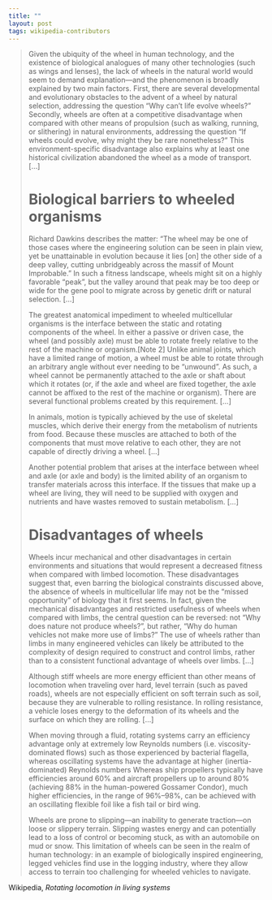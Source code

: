 ```yaml
---
title: ""
layout: post
tags: wikipedia-contributors
---
```


> Given the ubiquity of the wheel in human technology, and the existence of biological analogues of many other technologies (such as wings and lenses), the lack of wheels in the natural world would seem to demand explanation—and the phenomenon is broadly explained by two main factors. First, there are several developmental and evolutionary obstacles to the advent of a wheel by natural selection, addressing the question “Why can’t life evolve wheels?” Secondly, wheels are often at a competitive disadvantage when compared with other means of propulsion (such as walking, running, or slithering) in natural environments, addressing the question “If wheels could evolve, why might they be rare nonetheless?” This environment-specific disadvantage also explains why at least one historical civilization abandoned the wheel as a mode of transport. […]
> 
> # **Biological barriers to wheeled organisms**
> Richard Dawkins describes the matter: “The wheel may be one of those cases where the engineering solution can be seen in plain view, yet be unattainable in evolution because it lies [on] the other side of a deep valley, cutting unbridgeably across the massif of Mount Improbable.” In such a fitness landscape, wheels might sit on a highly favorable “peak”, but the valley around that peak may be too deep or wide for the gene pool to migrate across by genetic drift or natural selection. […]
> 
> The greatest anatomical impediment to wheeled multicellular organisms is the interface between the static and rotating components of the wheel. In either a passive or driven case, the wheel (and possibly axle) must be able to rotate freely relative to the rest of the machine or organism.[Note 2] Unlike animal joints, which have a limited range of motion, a wheel must be able to rotate through an arbitrary angle without ever needing to be “unwound”. As such, a wheel cannot be permanently attached to the axle or shaft about which it rotates (or, if the axle and wheel are fixed together, the axle cannot be affixed to the rest of the machine or organism). There are several functional problems created by this requirement. […]
> 
> In animals, motion is typically achieved by the use of skeletal muscles, which derive their energy from the metabolism of nutrients from food. Because these muscles are attached to both of the components that must move relative to each other, they are not capable of directly driving a wheel. […]
> 
> Another potential problem that arises at the interface between wheel and axle (or axle and body) is the limited ability of an organism to transfer materials across this interface. If the tissues that make up a wheel are living, they will need to be supplied with oxygen and nutrients and have wastes removed to sustain metabolism. […]
> 
> # **Disadvantages of wheels**
> Wheels incur mechanical and other disadvantages in certain environments and situations that would represent a decreased fitness when compared with limbed locomotion. These disadvantages suggest that, even barring the biological constraints discussed above, the absence of wheels in multicellular life may not be the “missed opportunity” of biology that it first seems. In fact, given the mechanical disadvantages and restricted usefulness of wheels when compared with limbs, the central question can be reversed: not “Why does nature not produce wheels?”, but rather, “Why do human vehicles not make more use of limbs?” The use of wheels rather than limbs in many engineered vehicles can likely be attributed to the complexity of design required to construct and control limbs, rather than to a consistent functional advantage of wheels over limbs. […]
> 
> Although stiff wheels are more energy efficient than other means of locomotion when traveling over hard, level terrain (such as paved roads), wheels are not especially efficient on soft terrain such as soil, because they are vulnerable to rolling resistance. In rolling resistance, a vehicle loses energy to the deformation of its wheels and the surface on which they are rolling. […]
> 
> When moving through a fluid, rotating systems carry an efficiency advantage only at extremely low Reynolds numbers (i.e. viscosity-dominated flows) such as those experienced by bacterial flagella, whereas oscillating systems have the advantage at higher (inertia-dominated) Reynolds numbers Whereas ship propellers typically have efficiencies around 60% and aircraft propellers up to around 80% (achieving 88% in the human-powered Gossamer Condor), much higher efficiencies, in the range of 96%–98%, can be achieved with an oscillating flexible foil like a fish tail or bird wing.
> 
> Wheels are prone to slipping—an inability to generate traction—on loose or slippery terrain. Slipping wastes energy and can potentially lead to a loss of control or becoming stuck, as with an automobile on mud or snow. This limitation of wheels can be seen in the realm of human technology: in an example of biologically inspired engineering, legged vehicles find use in the logging industry, where they allow access to terrain too challenging for wheeled vehicles to navigate.

Wikipedia, _Rotating locomotion in living systems_